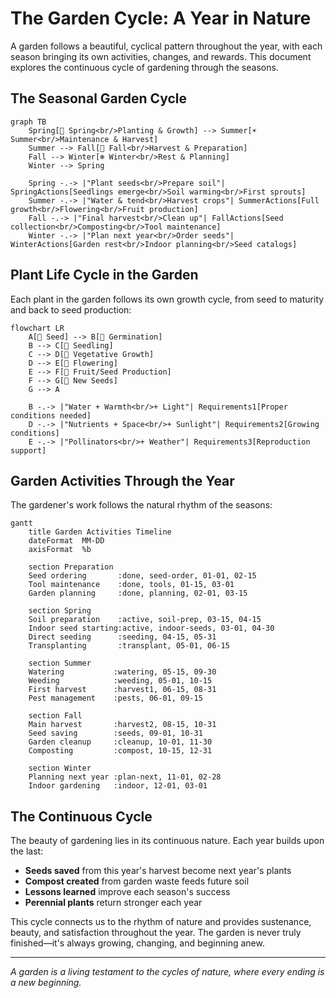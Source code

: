 # The Garden Cycle: A Year in Nature

A garden follows a beautiful, cyclical pattern throughout the year, with each season bringing its own activities, changes, and rewards. This document explores the continuous cycle of gardening through the seasons.

## The Seasonal Garden Cycle

```mermaid
graph TB
    Spring[🌱 Spring<br/>Planting & Growth] --> Summer[☀️ Summer<br/>Maintenance & Harvest]
    Summer --> Fall[🍂 Fall<br/>Harvest & Preparation]
    Fall --> Winter[❄️ Winter<br/>Rest & Planning]
    Winter --> Spring
    
    Spring -.-> |"Plant seeds<br/>Prepare soil"| SpringActions[Seedlings emerge<br/>Soil warming<br/>First sprouts]
    Summer -.-> |"Water & tend<br/>Harvest crops"| SummerActions[Full growth<br/>Flowering<br/>Fruit production]
    Fall -.-> |"Final harvest<br/>Clean up"| FallActions[Seed collection<br/>Composting<br/>Tool maintenance]
    Winter -.-> |"Plan next year<br/>Order seeds"| WinterActions[Garden rest<br/>Indoor planning<br/>Seed catalogs]
```

## Plant Life Cycle in the Garden

Each plant in the garden follows its own growth cycle, from seed to maturity and back to seed production:

```mermaid
flowchart LR
    A[🌰 Seed] --> B[🌱 Germination]
    B --> C[🌿 Seedling]
    C --> D[🍃 Vegetative Growth]
    D --> E[🌸 Flowering]
    E --> F[🍅 Fruit/Seed Production]
    F --> G[🌰 New Seeds]
    G --> A
    
    B -.-> |"Water + Warmth<br/>+ Light"| Requirements1[Proper conditions needed]
    D -.-> |"Nutrients + Space<br/>+ Sunlight"| Requirements2[Growing conditions]
    E -.-> |"Pollinators<br/>+ Weather"| Requirements3[Reproduction support]
```

## Garden Activities Through the Year

The gardener's work follows the natural rhythm of the seasons:

```mermaid
gantt
    title Garden Activities Timeline
    dateFormat  MM-DD
    axisFormat  %b
    
    section Preparation
    Seed ordering       :done, seed-order, 01-01, 02-15
    Tool maintenance    :done, tools, 01-15, 03-01
    Garden planning     :done, planning, 02-01, 03-15
    
    section Spring
    Soil preparation    :active, soil-prep, 03-15, 04-15
    Indoor seed starting:active, indoor-seeds, 03-01, 04-30
    Direct seeding      :seeding, 04-15, 05-31
    Transplanting       :transplant, 05-01, 06-15
    
    section Summer
    Watering           :watering, 05-15, 09-30
    Weeding            :weeding, 05-01, 10-15
    First harvest      :harvest1, 06-15, 08-31
    Pest management    :pests, 06-01, 09-15
    
    section Fall
    Main harvest       :harvest2, 08-15, 10-31
    Seed saving        :seeds, 09-01, 10-31
    Garden cleanup     :cleanup, 10-01, 11-30
    Composting         :compost, 10-15, 12-31
    
    section Winter
    Planning next year :plan-next, 11-01, 02-28
    Indoor gardening   :indoor, 12-01, 03-01
```

## The Continuous Cycle

The beauty of gardening lies in its continuous nature. Each year builds upon the last:

- **Seeds saved** from this year's harvest become next year's plants
- **Compost created** from garden waste feeds future soil
- **Lessons learned** improve each season's success
- **Perennial plants** return stronger each year

This cycle connects us to the rhythm of nature and provides sustenance, beauty, and satisfaction throughout the year. The garden is never truly finished—it's always growing, changing, and beginning anew.

---

*A garden is a living testament to the cycles of nature, where every ending is a new beginning.*